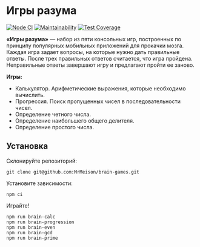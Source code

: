 # Игры разума

[![Node CI](https://github.com/MrMeison/frontend-project-lvl1/workflows/Node%20CI/badge.svg?branch=master)](https://github.com/MrMeison/frontend-project-lvl1/actions)
[![Maintainability](https://api.codeclimate.com/v1/badges/abec6a0138e7277a581e/maintainability)](https://codeclimate.com/github/MrMeison/frontend-project-lvl1/maintainability)
[![Test Coverage](https://api.codeclimate.com/v1/badges/abec6a0138e7277a581e/test_coverage)](https://codeclimate.com/github/MrMeison/frontend-project-lvl1/test_coverage)

__«Игры разума»__ — набор из пяти консольных игр, построенных по принципу популярных мобильных приложений для прокачки мозга. Каждая игра задает вопросы, на которые нужно дать правильные ответы. После трех правильных ответов считается, что игра пройдена. Неправильные ответы завершают игру и предлагают пройти ее заново.

__Игры:__

- Калькулятор. Арифметические выражения, которые необходимо вычислить.
- Прогрессия. Поиск пропущенных чисел в последовательности чисел.
- Определение четного числа.
- Определение наибольшего общего делителя.
- Определение простого числа.

## Установка
Склонируйте репозиторий:
```
git clone git@github.com:MrMeison/brain-games.git
```

Установите зависимости:
```
npm ci
```

Играйте!
```
npm run brain-calc
npm run brain-progression
npm run brain-even
npm run brain-gcd
npm run brain-prime
```